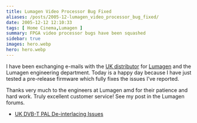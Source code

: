 ```yaml
---
title: Lumagen Video Processor Bug Fixed
aliases: /posts/2005-12-lumagen_video_processor_bug_fixed/
date: 2005-12-12 12:10:33
tags: [ Home Cinema,Lumagen ]
summary: FPGA video processor bugs have been squashed
sidebar: true
images: hero.webp
hero: hero.webp
---
```


I have been exchanging e-mails with the [UK distributor](http://www.convergent-av.co.uk)
for [Lumagen](http://www.lumagen.com) and the Lumagen engineering department.
Today is a happy day because I have just tested a pre-release firmware which
fully fixes the issues I've reported.

Thanks very much to the engineers at Lumagen amd for their patience and hard work.
Truly excellent customer service! See my post in the Lumagen forums.

  * [UK DVB-T PAL De-interlacing Issues](http://www.convergent-av.co.uk/forum/index.php?t=msg&th=393&start=0&rid=0)

